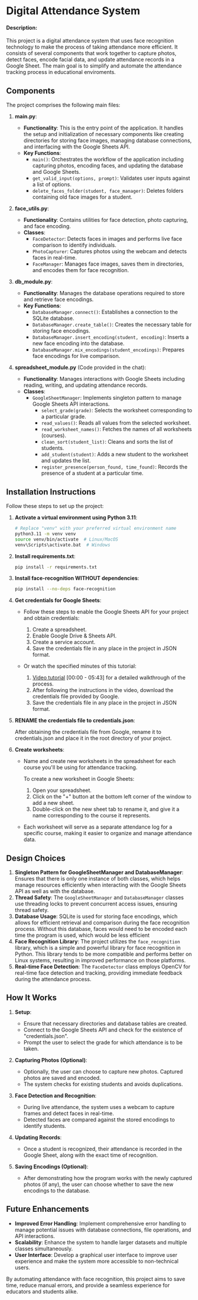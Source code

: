 # Digital Attendance System
#### Description: 
This project is a digital attendance system that uses face recognition technology to make the process of taking attendance more efficient. It consists of several components that work together to capture photos, detect faces, encode facial data, and update attendance records in a Google Sheet. The main goal is to simplify and automate the attendance tracking process in educational enviroments.

## Components
The project comprises the following main files:

1. **main.py**:
    - **Functionality**: This is the entry point of the application. It handles the setup and initialization of necessary components like creating directories for storing face images, managing database connections, and interfacing with the Google Sheets API.
    - **Key Functions**:
        - `main()`: Orchestrates the workflow of the application including capturing photos, encoding faces, and updating the database and Google Sheets.
        - `get_valid_input(options, prompt)`: Validates user inputs against a list of options.
        - `delete_faces_folder(student, face_manager)`: Deletes folders containing old face images for a student.

2. **face_utils.py**:
    - **Functionality**: Contains utilities for face detection, photo capturing, and face encoding.
    - **Classes**:
        - `FaceDetector`: Detects faces in images and performs live face comparison to identify individuals.
        - `PhotoCapturer`: Captures photos using the webcam and detects faces in real-time.
        - `FaceManager`: Manages face images, saves them in directories, and encodes them for face recognition.

3. **db_module.py**:
    - **Functionality**: Manages the database operations required to store and retrieve face encodings.
    - **Key Functions**:
        - `DatabaseManager.connect()`: Establishes a connection to the SQLite database.
        - `DatabaseManager.create_table()`: Creates the necessary table for storing face encodings.
        - `DatabaseManager.insert_encoding(student, encoding)`: Inserts a new face encoding into the database.
        - `DatabaseManager.mix_encodings(student_encodings)`: Prepares face encodings for live comparison.

4. **spreadsheet_module.py** (Code provided in the chat):
    - **Functionality**: Manages interactions with Google Sheets including reading, writing, and updating attendance records.
    - **Classes**:
        - `GoogleSheetManager`: Implements singleton pattern to manage Google Sheets API interactions.
            - `select_grade(grade)`: Selects the worksheet corresponding to a particular grade.
            - `read_values()`: Reads all values from the selected worksheet.
            - `read_worksheet_names()`: Fetches the names of all worksheets (courses).
            - `clean_sort(student_list)`: Cleans and sorts the list of students.
            - `add_student(student)`: Adds a new student to the worksheet and updates the list.
            - `register_presence(person_found, time_found)`: Records the presence of a student at a particular time.

## Installation Instructions

Follow these steps to set up the project:

1. **Activate a virtual environment using Python 3.11**:
   ```bash
   # Replace "venv" with your preferred virtual environment name
   python3.11 -m venv venv
   source venv/bin/activate  # Linux/MacOS
   venv\Scripts\activate.bat  # Windows

2. **Install requirements.txt**: 
   ```bash
   pip install -r requirements.txt

3. **Install face-recognition WITHOUT dependencies**:
    ```bash
    pip install --no-deps face-recognition

4. **Get credentials for Google Sheets**:
   - Follow these steps to enable the Google Sheets API for your project and obtain credentials:
     1. Create a spreadsheet.
     2. Enable Google Drive & Sheets API.
     3. Create a service account.
     4. Save the credentials file in any place in the project in JSON format.

   - Or watch the specified minutes of this tutorial:
     1. [Video tutorial](https://www.youtube.com/watch?v=wrR0YLzh4DQ&t=305s) [00:00 - 05:43] for a detailed walkthrough of the process.
     2. After following the instructions in the video, download the credentials file provided by Google.
     3. Save the credentials file in any place in the project in JSON format.


5. **RENAME the credentials file to credentials.json**:

    After obtaining the credentials file from Google, rename it to credentials.json and place it in the root directory of your project.


6. **Create worksheets**:
   - Name and create new worksheets in the spreadsheet for each course you'll be using for attendance tracking.

     To create a new worksheet in Google Sheets:
     1. Open your spreadsheet.
     2. Click on the "+" button at the bottom left corner of the window to add a new sheet.
     3. Double-click on the new sheet tab to rename it, and give it a name corresponding to the course it represents.

   - Each worksheet will serve as a separate attendance log for a specific course, making it easier to organize and manage attendance data.

## Design Choices
1. **Singleton Pattern for GoogleSheetManager and DatabaseManager**: Ensures that there is only one instance of both classes, which helps manage resources efficiently when interacting with the Google Sheets API as well as with the database.
2. **Thread Safety**: The `GoogleSheetManager` and `DatabaseManager` classes use threading locks to prevent concurrent access issues, ensuring thread safety.
3. **Database Usage**: SQLite is used for storing face encodings, which allows for efficient retrieval and comparison during the face recognition process. Without this database, faces would need to be encoded each time the program is used, which would be less efficient
4. **Face Recognition Library**: The project utilizes the `face_recognition` library, which is a simple and powerful library for face recognition in Python. This library tends to be more compatible and performs better on Linux systems, resulting in improved performance on those platforms.
5. **Real-time Face Detection**: The `FaceDetector` class employs OpenCV for real-time face detection and tracking, providing immediate feedback during the attendance process.

## How It Works

1. **Setup**:
    - Ensure that necessary directories and database tables are created.
    - Connect to the Google Sheets API and check for the existence of "credentials.json".
    - Prompt the user to select the grade for which attendance is to be taken.

2. **Capturing Photos (Optional)**:
    - Optionally, the user can choose to capture new photos. Captured photos are saved and encoded.
    - The system checks for existing students and avoids duplications.

3. **Face Detection and Recognition**:
    - During live attendance, the system uses a webcam to capture frames and detect faces in real-time.
    - Detected faces are compared against the stored encodings to identify students.

4. **Updating Records**:
    - Once a student is recognized, their attendance is recorded in the Google Sheet, along with the exact time of recognition.

5. **Saving Encodings (Optional)**:
    - After demonstrating how the program works with the newly captured photos (if any), the user can choose whether to save the new encodings to the database.



## Future Enhancements
- **Improved Error Handling**: Implement comprehensive error handling to manage potential issues with database connections, file operations, and API interactions.
- **Scalability**: Enhance the system to handle larger datasets and multiple classes simultaneously.
- **User Interface**: Develop a graphical user interface to improve user experience and make the system more accessible to non-technical users.

By automating attendance with face recognition, this project aims to save time, reduce manual errors, and provide a seamless experience for educators and students alike.